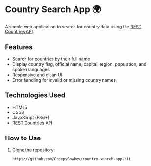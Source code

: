 # Country Search App 🌍

A simple web application to search for country data using the [REST Countries API](https://restcountries.com/).

## Features

- Search for countries by their full name
- Display country flag, official name, capital, region, population, and spoken languages
- Responsive and clean UI
- Error handling for invalid or missing country names

## Technologies Used

- HTML5
- CSS3
- JavaScript (ES6+)
- [REST Countries API](https://restcountries.com/)

## How to Use

1. Clone the repository:
   ```bash
   https://github.com/CreepyBowDev/country-search-app.git
